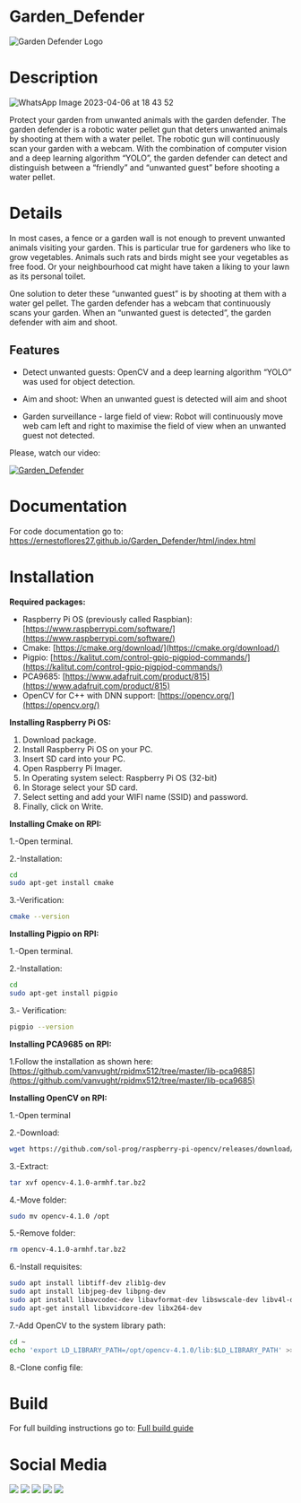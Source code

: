 # Garden_Defender   

![Garden Defender Logo](https://user-images.githubusercontent.com/56697327/229754456-5e34f1b4-b3b8-435d-b763-7635a71a4984.png)

# Description
![WhatsApp Image 2023-04-06 at 18 43 52](https://user-images.githubusercontent.com/71940725/230478254-b407497c-fc81-4b7d-be0a-f5f599985f4d.jpg)

Protect your garden from unwanted animals with the garden defender. The garden defender is a robotic water pellet gun that deters unwanted animals by shooting at them with a water pellet. The robotic gun will continuously scan your garden with a webcam. With the combination of computer vision and a deep learning algorithm “YOLO”, the garden defender can detect and distinguish between a “friendly” and “unwanted guest” before shooting a water pellet. 

# Details

In most cases, a fence or a garden wall is not enough to prevent unwanted animals visiting your garden. This is particular true for gardeners who like to grow vegetables. Animals such rats and birds might see your vegetables as free food. Or your neighbourhood cat might have taken a liking to your lawn as its personal toilet. 

One solution to deter these “unwanted guest” is by shooting at them with a water gel pellet. The garden defender has a webcam that continuously scans your garden. When an “unwanted guest is detected”, the garden defender with aim and shoot. 

## Features

- Detect unwanted guests: OpenCV and a deep learning algorithm “YOLO” was used for object detection. 
    
- Aim and shoot: When an unwanted guest is detected will aim and shoot
    
- Garden surveillance - large field of view: Robot will continuously move web cam left and right to maximise the field of view when an unwanted guest not detected.
    
Please, watch our video:

[![Garden_Defender](https://img.youtube.com/vi/-97-if4tLNQ/0.jpg)](https://www.youtube.com/watch?v=-97-if4tLNQ)

# Documentation
For code documentation go to: 
https://ernestoflores27.github.io/Garden_Defender/html/index.html

# Installation
**Required packages:**

- Raspberry Pi OS (previously called Raspbian): [https://www.raspberrypi.com/software/](https://www.raspberrypi.com/software/)
- Cmake: [https://cmake.org/download/](https://cmake.org/download/)
- Pigpio: [https://kalitut.com/control-gpio-pigpiod-commands/](https://kalitut.com/control-gpio-pigpiod-commands/)
- PCA9685: [https://www.adafruit.com/product/815](https://www.adafruit.com/product/815)
- OpenCV for C++ with DNN support: [https://opencv.org/](https://opencv.org/)

**Installing Raspberry Pi OS:**

1. Download package.
2. Install Raspberry Pi OS on your PC.
3. Insert SD card into your PC.
4. Open Raspberry Pi Imager.
5. In Operating system select: Raspberry Pi OS (32-bit)
6. In Storage select your SD card.
7. Select setting and add your WIFI name (SSID) and password.
8. Finally, click on Write.

**Installing Cmake on RPI:**

1.-Open terminal.

2.-Installation:

```bash
cd
sudo apt-get install cmake
```

3.-Verification:

```bash
cmake --version
```

**Installing Pigpio on RPI:**

1.-Open terminal.

2.-Installation:

```bash
cd
sudo apt-get install pigpio
```

3.- Verification:

```bash
pigpio --version
```

**Installing PCA9685 on RPI:**

1.Follow the installation as shown here: [https://github.com/vanvught/rpidmx512/tree/master/lib-pca9685](https://github.com/vanvught/rpidmx512/tree/master/lib-pca9685)

**Installing OpenCV on RPI:**

1.-Open terminal

2.-Download:

```bash
wget https://github.com/sol-prog/raspberry-pi-opencv/releases/download/opencv4rpi2.1/opencv-4.1.0-armhf.tar.bz2
```

3.-Extract:

```bash
tar xvf opencv-4.1.0-armhf.tar.bz2
```

4.-Move folder:

```bash
sudo mv opencv-4.1.0 /opt
```

5.-Remove folder:

```bash
rm opencv-4.1.0-armhf.tar.bz2
```

6.-Install requisites:

```bash
sudo apt install libtiff-dev zlib1g-dev
sudo apt install libjpeg-dev libpng-dev
sudo apt install libavcodec-dev libavformat-dev libswscale-dev libv4l-dev
sudo apt-get install libxvidcore-dev libx264-dev
```

7.-Add OpenCV to the system library path:

```bash
cd ~
echo 'export LD_LIBRARY_PATH=/opt/opencv-4.1.0/lib:$LD_LIBRARY_PATH' >> .bashrc. .bashrc
```

8.-Clone config file:

# Build
For full building instructions go to:
[Full build guide](https://maeldorne.notion.site/Garden-Defender-f2392ed58dae446e874e89c7e9c0607c)


# Social Media
[<img src="https://camo.githubusercontent.com/451c9e00b3f8c9b6c15d4708d9c6293766e9766345a206114a135e4a597847b6/68747470733a2f2f7265732e636c6f7564696e6172792e636f6d2f6478737479337374362f696d6167652f75706c6f61642f76313634393339353835392f626c696e642d6e61762d73797374656d2f69636f6e73382d696e7374616772616d2d34385f6b356b7577692e706e67">](https://www.instagram.com/gardendefender_info/)
[<img src="https://camo.githubusercontent.com/e1aebb8e5b3c1fcaf7c9372d909c10dc1fe81b63f88c786ae15e78b65bd961dd/68747470733a2f2f7265732e636c6f7564696e6172792e636f6d2f6478737479337374362f696d6167652f75706c6f61642f76313634393339353835392f626c696e642d6e61762d73797374656d2f69636f6e73382d796f75747562652d34385f6b70616c6c392e706e67">](https://www.youtube.com/@gardendefender)
[<img src="https://camo.githubusercontent.com/25a57ba7684d613af975d1270cc992490103b9472e8ffaa85a28b10925d9ba7e/68747470733a2f2f7265732e636c6f7564696e6172792e636f6d2f6478737479337374362f696d6167652f75706c6f61642f76313634393339353835392f626c696e642d6e61762d73797374656d2f69636f6e73382d747769747465722d34385f70743469637a2e706e67">](https://twitter.com/garden_defender)
[<img src="https://user-images.githubusercontent.com/71940725/229294685-eee9c9a3-4d63-4785-b5a5-9edc586ef4b6.png">](https://www.tiktok.com/@gardendefenderinfo)
[<img src="https://user-images.githubusercontent.com/56697327/229308058-92dbd6a5-40c9-4143-af38-86583202f425.png">](https://www.facebook.com/profile.php?id=100089644931372)

